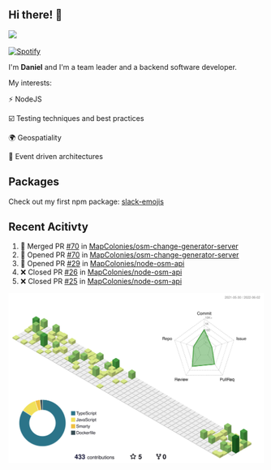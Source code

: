 ## Hi there! 👋

<p>
  <img src="https://github-readme-stats.vercel.app/api?username=syncush&theme=tokyonight">
</p>

[![Spotify](https://novatorem-rust.vercel.app/api/spotify)](https://open.spotify.com/user/syncush)

I'm **Daniel** and I'm a team leader and a backend software developer.

My interests:

⚡ NodeJS

☑️ Testing techniques and best practices

🌍 Geospatiality

🧠 Event driven architectures

## Packages
Check out my first npm package: [slack-emojis](https://www.npmjs.com/package/slack-emojis)

## Recent Acitivty
<!--START_SECTION:activity-->
1. 🎉 Merged PR [#70](https://github.com/MapColonies/osm-change-generator-server/pull/70) in [MapColonies/osm-change-generator-server](https://github.com/MapColonies/osm-change-generator-server)
2. 💪 Opened PR [#70](https://github.com/MapColonies/osm-change-generator-server/pull/70) in [MapColonies/osm-change-generator-server](https://github.com/MapColonies/osm-change-generator-server)
3. 💪 Opened PR [#29](https://github.com/MapColonies/node-osm-api/pull/29) in [MapColonies/node-osm-api](https://github.com/MapColonies/node-osm-api)
4. ❌ Closed PR [#26](https://github.com/MapColonies/node-osm-api/pull/26) in [MapColonies/node-osm-api](https://github.com/MapColonies/node-osm-api)
5. ❌ Closed PR [#25](https://github.com/MapColonies/node-osm-api/pull/25) in [MapColonies/node-osm-api](https://github.com/MapColonies/node-osm-api)
<!--END_SECTION:activity-->

![contrib](./profile-3d-contrib/profile-green-animate.svg)

